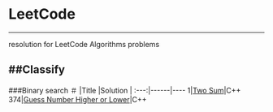 # LeetCode
-------------------
resolution for LeetCode Algorithms problems

##Classify
---------
###Binary search
＃    |Title    |Solution  |
:---:|------|----
1|[Two Sum](https://leetcode.com/problems/two-sum/)|C++
374|[Guess Number Higher or Lower](https://leetcode.com/problems/guess-number-higher-or-lower/)|C++

